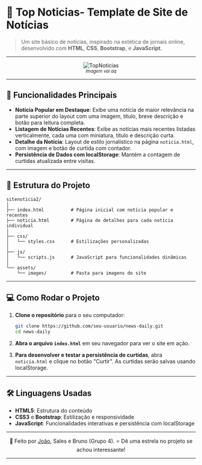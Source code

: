 # 📖 Top Noticias- Template de Site de Notícias

> Um site básico de notícias, inspirado na estética de jornais online, desenvolvido com **HTML**, **CSS**, **Bootstrap**, e **JavaScript**.

---

<div align="center">

![TopNoticias](https://via.placeholder.com/600x150)  
<sub>*Imagem vai aq*</sub>

</div>

---

## 🎨 Funcionalidades Principais

- **Notícia Popular em Destaque**: Exibe uma notícia de maior relevância na parte superior do layout com uma imagem, título, breve descrição e botão para leitura completa.
- **Listagem de Notícias Recentes**: Exibe as notícias mais recentes listadas verticalmente, cada uma com miniatura, título e descrição curta.
- **Detalhe da Notícia**: Layout de estilo jornalístico na página `noticia.html`, com imagem e botão de curtida com contador.
- **Persistência de Dados com localStorage**: Mantém a contagem de curtidas atualizada entre visitas.

---

## 📂 Estrutura do Projeto

```plaintext
sitenoticia2/
│
├── index.html          # Página inicial com notícia popular e recentes
├── noticia.html        # Página de detalhes para cada notícia individual
│
├── css/
│   └── styles.css      # Estilizações personalizadas
│
├── js/
│   └── scripts.js      # JavaScript para funcionalidades dinâmicas
│
└── assets/
    └── images/         # Pasta para imagens do site
```

---

## 💻 Como Rodar o Projeto

1. **Clone o repositório** para o seu computador:

   ```bash
   git clone https://github.com/seu-usuario/news-daily.git
   cd news-daily
   ```

2. **Abra o arquivo `index.html`** em seu navegador para ver o site em ação.

3. **Para desenvolver e testar a persistência de curtidas**, abra `noticia.html` e clique no botão "Curtir". As curtidas serão salvas usando localStorage.

---

## 🛠️ Linguagens Usadas

- **HTML5**: Estrutura do conteúdo
- **CSS3** e **Bootstrap**: Estilização e responsividade
- **JavaScript**: Funcionalidades interativas e persistência com localStorage

---

<div align="center">

💬 Feito por [João](https://github.com/j0-4o), Sales e Bruno (Grupo 4).
⭐ Dê uma estrela no projeto se achou interessante!

</div>

---
